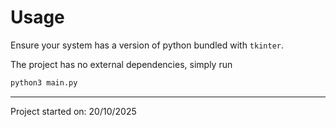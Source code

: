# Usage

Ensure your system has a version of python bundled with `tkinter`.

The project has no external dependencies, simply run

```bash
python3 main.py
```

---

Project started on: 20/10/2025
